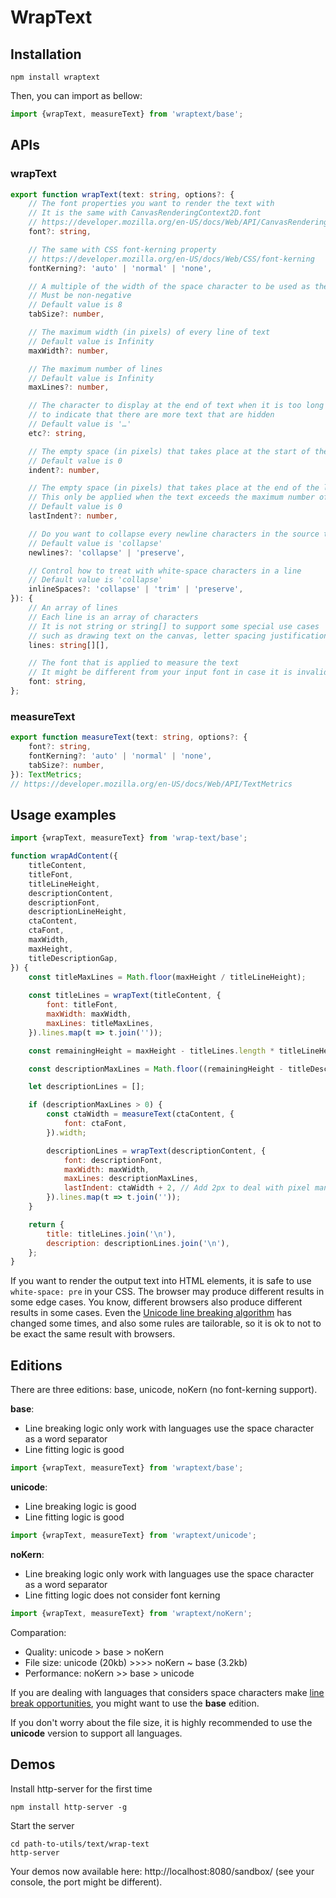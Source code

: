 # WrapText

## Installation

```
npm install wraptext
```

Then, you can import as bellow:

```js
import {wrapText, measureText} from 'wraptext/base';
```

## APIs

### wrapText

```ts
export function wrapText(text: string, options?: {
    // The font properties you want to render the text with
    // It is the same with CanvasRenderingContext2D.font
    // https://developer.mozilla.org/en-US/docs/Web/API/CanvasRenderingContext2D/font
    font?: string,

    // The same with CSS font-kerning property
    // https://developer.mozilla.org/en-US/docs/Web/CSS/font-kerning
    fontKerning?: 'auto' | 'normal' | 'none',

    // A multiple of the width of the space character to be used as the width of tabs
    // Must be non-negative
    // Default value is 8
    tabSize?: number,

    // The maximum width (in pixels) of every line of text
    // Default value is Infinity
    maxWidth?: number,

    // The maximum number of lines
    // Default value is Infinity
    maxLines?: number,

    // The character to display at the end of text when it is too long
    // to indicate that there are more text that are hidden
    // Default value is '…'
    etc?: string,

    // The empty space (in pixels) that takes place at the start of the first line
    // Default value is 0
    indent?: number,

    // The empty space (in pixels) that takes place at the end of the last line
    // This only be applied when the text exceeds the maximum number of lines
    // Default value is 0
    lastIndent?: number,

    // Do you want to collapse every newline characters in the source text or not?
    // Default value is 'collapse'
    newlines?: 'collapse' | 'preserve',

    // Control how to treat with white-space characters in a line
    // Default value is 'collapse'
    inlineSpaces?: 'collapse' | 'trim' | 'preserve',
}): {
    // An array of lines
    // Each line is an array of characters
    // It is not string or string[] to support some special use cases
    // such as drawing text on the canvas, letter spacing justification,...
    lines: string[][],

    // The font that is applied to measure the text
    // It might be different from your input font in case it is invalid
    font: string,
};
```

### measureText

```ts
export function measureText(text: string, options?: {
    font?: string,
    fontKerning?: 'auto' | 'normal' | 'none',
    tabSize?: number,
}): TextMetrics;
// https://developer.mozilla.org/en-US/docs/Web/API/TextMetrics
```

## Usage examples

```js
import {wrapText, measureText} from 'wrap-text/base';

function wrapAdContent({
    titleContent,
    titleFont,
    titleLineHeight,
    descriptionContent,
    descriptionFont,
    descriptionLineHeight,
    ctaContent,
    ctaFont,
    maxWidth,
    maxHeight,
    titleDescriptionGap,
}) {
    const titleMaxLines = Math.floor(maxHeight / titleLineHeight);
    
    const titleLines = wrapText(titleContent, {
        font: titleFont,
        maxWidth: maxWidth,
        maxLines: titleMaxLines,
    }).lines.map(t => t.join(''));

    const remainingHeight = maxHeight - titleLines.length * titleLineHeight;

    const descriptionMaxLines = Math.floor((remainingHeight - titleDescriptionGap) / descriptionLineHeight);

    let descriptionLines = [];

    if (descriptionMaxLines > 0) {
        const ctaWidth = measureText(ctaContent, {
            font: ctaFont,
        }).width;

        descriptionLines = wrapText(descriptionContent, {
            font: descriptionFont,
            maxWidth: maxWidth,
            maxLines: descriptionMaxLines,
            lastIndent: ctaWidth + 2, // Add 2px to deal with pixel manipulation of browsers
        }).lines.map(t => t.join(''));
    }

    return {
        title: titleLines.join('\n'),
        description: descriptionLines.join('\n'),
    };
}
```

If you want to render the output text into HTML elements,
it is safe to use `white-space: pre` in your CSS.
The browser may produce different results in some edge cases.
You know, different browsers also produce different results in some cases.
Even the [Unicode line breaking algorithm](http://unicode.org/reports/tr14/#Algorithm) has changed some times,
and also some rules are tailorable, so it is ok to not to be exact the same result with browsers.

## Editions

There are three editions: base, unicode, noKern (no font-kerning support).

**base**:

- Line breaking logic only work with languages use the space character as a word separator
- Line fitting logic is good

```js
import {wrapText, measureText} from 'wraptext/base';
```

**unicode**:

- Line breaking logic is good
- Line fitting logic is good

```js
import {wrapText, measureText} from 'wraptext/unicode';
```

**noKern**:

- Line breaking logic only work with languages use the space character as a word separator
- Line fitting logic does not consider font kerning

```js
import {wrapText, measureText} from 'wraptext/noKern';
```

Comparation:
- Quality: unicode > base > noKern
- File size: unicode (20kb) >>>> noKern ~ base (3.2kb)
- Performance: noKern >> base > unicode

If you are dealing with languages that considers space characters make [line break opportunities](http://unicode.org/reports/tr14/#Definitions), you might want to use the **base** edition.

If you don't worry about the file size, it is highly recommended to use the **unicode** version to support all languages.

## Demos

Install http-server for the first time

```
npm install http-server -g
```

Start the server

```
cd path-to-utils/text/wrap-text
http-server
```

Your demos now available here: http://localhost:8080/sandbox/ (see your console, the port might be different).
